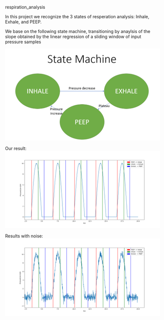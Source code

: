 respiration_analysis

In this project we recognize the 3 states of resperation analysis:
Inhale, Exhale, and PEEP.

We base on the following state machine, transitioning by anaylsis of the slope obtained by the linear regression of a sliding window of input pressure samples

![state machine](images/state_machine.png)

Our result:
![result](images/result.png)

Results with noise:
![noisy_result](images/result_with_noise.png)